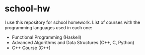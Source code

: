 # school-hw

I use this repository for school homework. List of courses with the programming languages used in each one:
- Functional Programming (Haskell)
- Advanced Algorithms and Data Structures (C++, C, Python)
- C++ Course (C++)
